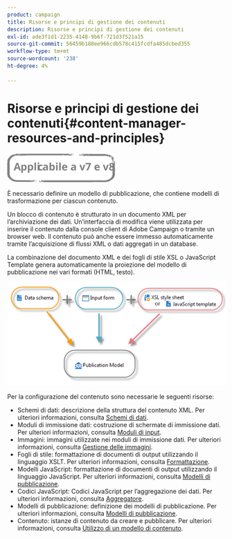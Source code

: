 ```yaml
---
product: campaign
title: Risorse e principi di gestione dei contenuti
description: Risorse e principi di gestione dei contenuti
exl-id: ade3f1d1-2235-4148-9b6f-721d3f521a15
source-git-commit: 56459b188ee966cdb578c415fcdfa485dcbed355
workflow-type: tm+mt
source-wordcount: '238'
ht-degree: 4%

---
```


# Risorse e principi di gestione dei contenuti{#content-manager-resources-and-principles}

![](../../assets/common.svg)

È necessario definire un modello di pubblicazione, che contiene modelli di trasformazione per ciascun contenuto.

Un blocco di contenuto è strutturato in un documento XML per l’archiviazione dei dati. Un’interfaccia di modifica viene utilizzata per inserire il contenuto dalla console client di Adobe Campaign o tramite un browser web. Il contenuto può anche essere immesso automaticamente tramite l’acquisizione di flussi XML o dati aggregati in un database.

La combinazione del documento XML e dei fogli di stile XSL o JavaScript Template genera automaticamente la proiezione del modello di pubblicazione nei vari formati (HTML, testo).

![](assets/d_ncs_content_process.png)

Per la configurazione del contenuto sono necessarie le seguenti risorse:

* Schemi di dati: descrizione della struttura del contenuto XML. Per ulteriori informazioni, consulta [Schemi di dati](data-schemas.md).
* Moduli di immissione dati: costruzione di schermate di immissione dati. Per ulteriori informazioni, consulta [Moduli di input](input-forms.md).
* Immagini: immagini utilizzate nei moduli di immissione dati. Per ulteriori informazioni, consulta [Gestione delle immagini](formatting.md#image-management).
* Fogli di stile: formattazione di documenti di output utilizzando il linguaggio XSLT. Per ulteriori informazioni, consulta [Formattazione](formatting.md).
* Modelli JavaScript: formattazione di documenti di output utilizzando il linguaggio JavaScript. Per ulteriori informazioni, consulta [Modelli di pubblicazione](publication-templates.md).
* Codici JavaScript: Codici JavaScript per l’aggregazione dei dati. Per ulteriori informazioni, consulta [Aggregatore](publication-templates.md#aggregator).
* Modelli di pubblicazione: definizione dei modelli di pubblicazione. Per ulteriori informazioni, consulta [Modelli di pubblicazione](publication-templates.md).
* Contenuto: istanze di contenuto da creare e pubblicare. Per ulteriori informazioni, consulta [Utilizzo di un modello di contenuto](using-a-content-template.md).
